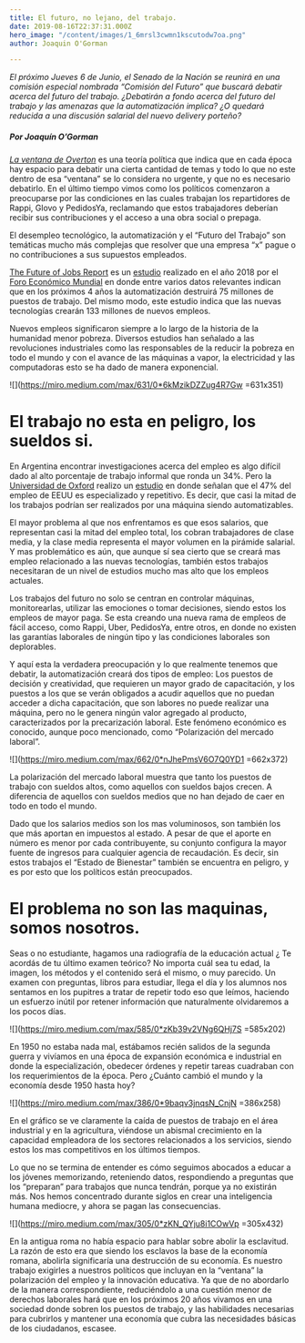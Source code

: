 ```yaml
---
title: El futuro, no lejano, del trabajo.
date: 2019-08-16T22:37:31.000Z
hero_image: "/content/images/1_6mrsl3cwmn1kscutodw7oa.png"
author: Joaquin O'Gorman

---
```

_El próximo Jueves 6 de Junio, el Senado de la Nación se reunirá en una comisión especial nombrada “Comisión del Futuro” que buscará debatir acerca del futuro del trabajo. ¿Debatirán a fondo acerca del futuro del trabajo y las amenazas que la automatización implica? ¿O quedará reducida a una discusión salarial del nuevo delivery porteño?_

##### Por Joaquín O’Gorman

[_La ventana de Overton_](https://lamenteesmaravillosa.com/la-ventana-de-overton/) es una teoría política que indica que en cada época hay espacio para debatir una cierta cantidad de temas y todo lo que no este dentro de esa “ventana” se lo considera no urgente, y que no es necesario debatirlo. En el último tiempo vimos como los políticos comenzaron a preocuparse por las condiciones en las cuales trabajan los repartidores de Rappi, Glovo y PedidosYa, reclamando que estos trabajadores deberían recibir sus contribuciones y el acceso a una obra social o prepaga.

El desempleo tecnológico, la automatización y el “Futuro del Trabajo” son temáticas mucho más complejas que resolver que una empresa “x” pague o no contribuciones a sus supuestos empleados.

[The Future of Jobs Report](https://www.weforum.org/reports/the-future-of-jobs-report-2018) es un [estudio](http://www3.weforum.org/docs/WEF_Future_of_Jobs_2018.pdf) realizado en el año 2018 por el [Foro Económico Mundial](https://www.youtube.com/watch?time_continue=2&v=LWP9kPzaBBo) en donde entre varios datos relevantes indican que en los próximos 4 años la automatización destruirá 75 millones de puestos de trabajo. Del mismo modo, este estudio indica que las nuevas tecnologías crearán 133 millones de nuevos empleos.

Nuevos empleos significaron siempre a lo largo de la historia de la humanidad menor pobreza. Diversos estudios han señalado a las revoluciones industriales como las responsables de la reducir la pobreza en todo el mundo y con el avance de las máquinas a vapor, la electricidad y las computadoras esto se ha dado de manera exponencial.

![](https://miro.medium.com/max/631/0*6kMzikDZZug4R7Gw =631x351)

# El trabajo no esta en peligro, los sueldos si.

En Argentina encontrar investigaciones acerca del empleo es algo difícil dado al alto porcentaje de trabajo informal que ronda un 34%. Pero la [Universidad de Oxford](https://es.wikipedia.org/wiki/Universidad_de_Oxford) realizo un [estudio](https://www.oxfordmartin.ox.ac.uk/downloads/academic/The_Future_of_Employment.pdf) en donde señalan que el 47% del empleo de EEUU es especializado y repetitivo. Es decir, que casi la mitad de los trabajos podrían ser realizados por una máquina siendo automatizables.

El mayor problema al que nos enfrentamos es que esos salarios, que representan casi la mitad del empleo total, los cobran trabajadores de clase media, y la clase media representa el mayor volumen en la pirámide salarial. Y mas problemático es aún, que aunque sí sea cierto que se creará mas empleo relacionado a las nuevas tecnologías, también estos trabajos necesitaran de un nivel de estudios mucho mas alto que los empleos actuales.

Los trabajos del futuro no solo se centran en controlar máquinas, monitorearlas, utilizar las emociones o tomar decisiones, siendo estos los empleos de mayor paga. Se esta creando una nueva rama de empleos de fácil acceso, como Rappi, Uber, PedidosYa, entre otros, en donde no existen las garantías laborales de ningún tipo y las condiciones laborales son deplorables.

Y aquí esta la verdadera preocupación y lo que realmente tenemos que debatir, la automatización creará dos tipos de empleo: Los puestos de decisión y creatividad, que requieren un mayor grado de capacitación, y los puestos a los que se verán obligados a acudir aquellos que no puedan acceder a dicha capacitación, que son labores no puede realizar una máquina, pero no le genera ningún valor agregado al producto, caracterizados por la precarización laboral. Este fenómeno económico es conocido, aunque poco mencionado, como “Polarización del mercado laboral”.

![](https://miro.medium.com/max/662/0*nJhePmsV6O7Q0YD1 =662x372)

La polarización del mercado laboral muestra que tanto los puestos de trabajo con sueldos altos, como aquellos con sueldos bajos crecen. A diferencia de aquellos con sueldos medios que no han dejado de caer en todo en todo el mundo.

Dado que los salarios medios son los mas voluminosos, son también los que más aportan en impuestos al estado. A pesar de que el aporte en número es menor por cada contribuyente, su conjunto configura la mayor fuente de ingresos para cualquier agencia de recaudación. Es decir, sin estos trabajos el “Estado de Bienestar” también se encuentra en peligro, y es por esto que los políticos están preocupados.

# El problema no son las maquinas, somos nosotros.

Seas o no estudiante, hagamos una radiografía de la educación actual ¿ Te acordás de tu último examen teórico? No importa cuál sea tu edad, la imagen, los métodos y el contenido será el mismo, o muy parecido. Un examen con preguntas, libros para estudiar, llega el día y los alumnos nos sentamos en los pupitres a tratar de repetir todo eso que leímos, haciendo un esfuerzo inútil por retener información que naturalmente olvidaremos a los pocos días.

![](https://miro.medium.com/max/585/0*zKb39v2VNg6QHj7S =585x202)

En 1950 no estaba nada mal, estábamos recién salidos de la segunda guerra y vivíamos en una época de expansión económica e industrial en donde la especialización, obedecer órdenes y repetir tareas cuadraban con los requerimientos de la época. Pero ¿Cuánto cambió el mundo y la economía desde 1950 hasta hoy?

![](https://miro.medium.com/max/386/0*9baqv3jnqsN_CnjN =386x258)

En el gráfico se ve claramente la caída de puestos de trabajo en el área industrial y en la agricultura, viéndose un abismal crecimiento en la capacidad empleadora de los sectores relacionados a los servicios, siendo estos los mas competitivos en los últimos tiempos.

Lo que no se termina de entender es cómo seguimos abocados a educar a los jóvenes memorizando, reteniendo datos, respondiendo a preguntas que los “preparan” para trabajos que nunca tendrán, porque ya no existirán más. Nos hemos concentrado durante siglos en crear una inteligencia humana mediocre, y ahora se pagan las consecuencias.

![](https://miro.medium.com/max/305/0*zKN_QYju8i1COwVp =305x432)

En la antigua roma no había espacio para hablar sobre abolir la esclavitud. La razón de esto era que siendo los esclavos la base de la economía romana, abolirla significaría una destrucción de su economía. Es nuestro trabajo exigirles a nuestros políticos que incluyan en la “ventana” la polarización del empleo y la innovación educativa. Ya que de no abordarlo de la manera correspondiente, reduciéndolo a una cuestión menor de derechos laborales hará que en los próximos 20 años vivamos en una sociedad donde sobren los puestos de trabajo, y las habilidades necesarias para cubrirlos y mantener una economía que cubra las necesidades básicas de los ciudadanos, escasee.